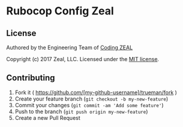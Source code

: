 # Rubocop Config Zeal

## License

Authored by the Engineering Team of [Coding ZEAL](https://codingzeal.com?utm_source=github)

Copyright (c) 2017 Zeal, LLC.  Licensed under the [MIT license](https://opensource.org/licenses/MIT).

## Contributing

1. Fork it ( https://github.com/[my-github-username]/trueman/fork )
2. Create your feature branch (`git checkout -b my-new-feature`)
3. Commit your changes (`git commit -am 'Add some feature'`)
4. Push to the branch (`git push origin my-new-feature`)
5. Create a new Pull Request
